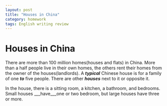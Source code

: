 ```yaml
---
layout: post
title: "Houses in China"
category: homework
tags: English writing review
---
```


# Houses in China

There are more than 100 million homes\(houses and flats\) in China. More than a half people live in their own homes, the others rent their homes from the owner of the houses\(landlords\). A ___typical___ Chinese house is for a family of one ___to___ five people. There are other ___houses___ next to it or opposite it.

In the house, there is a sitting room, a kitchen, a bathroom, and bedrooms. Small houses ___have___one or two bedroom, but large houses have three or more.

